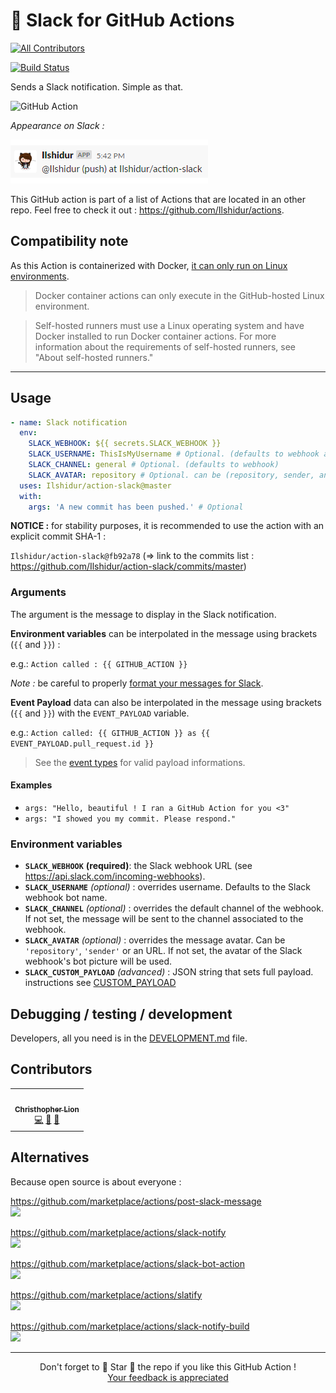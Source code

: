 # 🚀 Slack for GitHub Actions

<!-- ALL-CONTRIBUTORS-BADGE:START - Do not remove or modify this section -->
[![All Contributors](https://img.shields.io/badge/all_contributors-1-orange.svg?style=flat-square)](#contributors-)
<!-- ALL-CONTRIBUTORS-BADGE:END -->

[![Build Status][build-badge]][build-url]

Sends a Slack notification. Simple as that.

![GitHub Action](action.png "GitHub Action")

*Appearance on Slack :*

![Slack message](slack.png "Slack message")

This GitHub action is part of a list of Actions that are located in an other repo. Feel free to check it out : https://github.com/Ilshidur/actions.

## Compatibility note

As this Action is containerized with Docker, [it can only run on Linux environments](https://help.github.com/en/actions/building-actions/about-actions#types-of-actions).

> Docker container actions can only execute in the GitHub-hosted Linux environment.

> Self-hosted runners must use a Linux operating system and have Docker installed to run Docker container actions. For more information about the requirements of self-hosted runners, see "About self-hosted runners."

<hr/>

## Usage

```yaml
- name: Slack notification
  env:
    SLACK_WEBHOOK: ${{ secrets.SLACK_WEBHOOK }}
    SLACK_USERNAME: ThisIsMyUsername # Optional. (defaults to webhook app)
    SLACK_CHANNEL: general # Optional. (defaults to webhook)
    SLACK_AVATAR: repository # Optional. can be (repository, sender, an URL) (defaults to webhook app avatar)
  uses: Ilshidur/action-slack@master
  with:
    args: 'A new commit has been pushed.' # Optional
```

**NOTICE :** for stability purposes, it is recommended to use the action with an explicit commit SHA-1 :

`Ilshidur/action-slack@fb92a78` (=> link to the commits list : https://github.com/Ilshidur/action-slack/commits/master)

### Arguments

The argument is the message to display in the Slack notification.

**Environment variables** can be interpolated in the message using brackets (`{{` and `}}`) :

e.g.: `Action called : {{ GITHUB_ACTION }}`

*Note :* be careful to properly [format your messages for Slack](https://api.slack.com/docs/message-formatting).

**Event Payload** data can also be interpolated in the message using brackets (`{{` and `}}`) with the `EVENT_PAYLOAD` variable.

e.g.: `Action called: {{ GITHUB_ACTION }} as {{ EVENT_PAYLOAD.pull_request.id }}`

> See the [event types](https://developer.github.com/v3/activity/events/types/) for valid payload informations.

#### Examples

* `args: "Hello, beautiful ! I ran a GitHub Action for you <3"`
* `args: "I showed you my commit. Please respond."`

### Environment variables

* **`SLACK_WEBHOOK`** **(required)**: the Slack webhook URL (see https://api.slack.com/incoming-webhooks).
* **`SLACK_USERNAME`** *(optional)* : overrides username. Defaults to the Slack webhook bot name.
* **`SLACK_CHANNEL`** *(optional)* : overrides the default channel of the webhook. If not set, the message will be sent to the channel associated to the webhook.
* **`SLACK_AVATAR`** *(optional)* : overrides the message avatar. Can be `'repository'`, `'sender'` or an URL. If not set, the avatar of the Slack webhook's bot picture will be used.
* **`SLACK_CUSTOM_PAYLOAD`** *(advanced)* : JSON string that sets full payload. instructions see [CUSTOM_PAYLOAD](CUSTOM_PAYLOAD.md)

## Debugging / testing / development

Developers, all you need is in the [DEVELOPMENT.md](DEVELOPMENT.md) file.

## Contributors

<!-- ALL-CONTRIBUTORS-LIST:START - Do not remove or modify this section -->
<!-- prettier-ignore-start -->
<!-- markdownlint-disable -->
<table>
  <tr>
    <td align="center"><a href="https://lion.alia.ml"><img src="https://avatars1.githubusercontent.com/u/12537491?v=4" width="100px;" alt=""/><br /><sub><b>Christhopher Lion</b></sub></a><br /><a href="https://github.com/Ilshidur/action-slack/commits?author=itsmelion" title="Code">💻</a> <a href="#ideas-itsmelion" title="Ideas, Planning, & Feedback">🤔</a> <a href="https://github.com/Ilshidur/action-slack/commits?author=itsmelion" title="Documentation">📖</a></td>
  </tr>
</table>

<!-- markdownlint-enable -->
<!-- prettier-ignore-end -->
<!-- ALL-CONTRIBUTORS-LIST:END -->

## Alternatives

Because open source is about everyone :

https://github.com/marketplace/actions/post-slack-message <br/>
![](https://img.shields.io/github/stars/pullreminders/slack-action.svg?label=Stars&style=social)

https://github.com/marketplace/actions/slack-notify <br/>
![](https://img.shields.io/github/stars/rtCamp/action-slack-notify.svg?label=Stars&style=social)

https://github.com/marketplace/actions/slack-bot-action <br/>
![](https://img.shields.io/github/stars/krider2010/slack-bot-action.svg?label=Stars&style=social)

https://github.com/marketplace/actions/slatify <br/>
![](https://img.shields.io/github/stars/homoluctus/slatify.svg?label=Stars&style=social)

https://github.com/marketplace/actions/slack-notify-build <br/>
![](https://img.shields.io/github/stars/voxmedia/github-action-slack-notify-build.svg?label=Stars&style=social)

<hr/>

<p align="center">
  Don't forget to 🌟 Star 🌟 the repo if you like this GitHub Action !<br/>
  <a href="https://github.com/Ilshidur/action-slack/issues/new">Your feedback is appreciated</a>
</p>

[build-badge]: https://img.shields.io/endpoint.svg?url=https%3A%2F%2Factions-badge.atrox.dev%2FIlshidur%2Faction-slack%2Fbadge&style=flat
[build-url]: https://actions-badge.atrox.dev/Ilshidur/action-slack/goto
